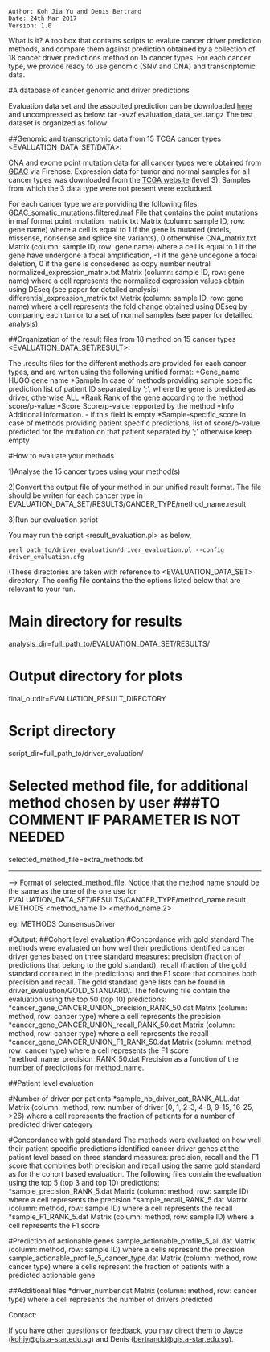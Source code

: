 

	Author: Koh Jia Yu and Denis Bertrand
	Date: 24th Mar 2017
	Version: 1.0


What is it?
A toolbox that contains scripts to evalute cancer driver prediction methods, and compare them against prediction obtained by a collection of 18 cancer driver predictions method on 15 cancer types. 
For each cancer type, we provide ready to use genomic (SNV and CNA) and transcriptomic data.


#A database of cancer genomic and driver predictions

Evaluation data set and the associted prediction can be downloaded [here](ftp://ftp2.gis.a-star.edu.sg/ConsensusDriver/evaluation_data_set.tar.gz) and uncompressed as below:
	tar -xvzf evaluation_data_set.tar.gz
The test dataset is organized as follow:

##Genomic and transcriptomic data from 15 TCGA cancer types <EVALUATION_DATA_SET/DATA>:

CNA and exome point mutation data for all cancer types were obtained from [GDAC](https://gdac.broadinstitute.org) via Firehose. 
Expression data for tumor and normal samples for all cancer types was downloaded from the [TCGA website](https://tcga-data.nci.nih.gov) (level 3). 
Samples from which the 3 data type were not present were excludued.

For each cancer type we are porviding the following files:
GDAC_somatic_mutations.filtered.maf	File that contains the point mutations in maf format
point_mutation_matrix.txt		Matrix (column: sample ID, row: gene name) where a cell is equal to 1 if the gene is mutated (indels, missense, nonsense and splice site variants), 0 otherwhise
CNA_matrix.txt  			Matrix (column: sample ID, row: gene name) where a cell is equal to 1 if the gene have undergone a focal amplification, -1 if the gene undegone a focal deletion, 0 if the gene is consedered as copy number neutral
normalized_expression_matrix.txt 	Matrix (column: sample ID, row: gene name) where a cell represents the normalized expression values obtain using DEseq (see paper for detailed analysis)
differential_expression_matrix.txt  	Matrix (column: sample ID, row: gene name) where a cell represents the fold change obtained using DEseq by comparing each tumor to a set of normal samples (see paper for detailled analysis)

##Organization of the result files from 18 method on 15 cancer types <EVALUATION_DATA_SET/RESULT>:

The .results files for the different methods are provided for each cancer types, and are writen using the following unified format:
*Gene_name     HUGO gene name 
*Sample	       In case of methods providing sample specific prediction list of patient ID separated by ';', where the gene is predicted as driver, otherwise ALL
*Rank	       Rank of the gene according to the method score/p-value
*Score	       Score/p-value repported by the method
*Info	       Additional information. - if this field is empty
*Sample-specific_score	   In case of methods providing patient specific predictions, list of score/p-value predicted for the mutation on that patient separated by ';' otherwise keep empty


#How to evaluate your methods

1)Analyse the 15 cancer types using your method(s)

2)Convert the output file of your method in our unified result format. The file should be writen for each cancer type in EVALUATION_DATA_SET/RESULTS/CANCER_TYPE/method_name.result

3)Run our evaluation script

You may run the script <result_evaluation.pl> as below,

	perl path_to/driver_evaluation/driver_evaluation.pl --config driver_evaluation.cfg

(These directories are taken with reference to <EVALUATION_DATA_SET> directory.
The config file contains the the options listed below that are relevant to your run.

# Main directory for results
analysis_dir=full_path_to/EVALUATION_DATA_SET/RESULTS/
# Output directory for plots
final_outdir=EVALUATION_RESULT_DIRECTORY
# Script directory
script_dir=full_path_to/driver_evaluation/
# Selected method file, for additional method chosen by user          ###TO COMMENT IF PARAMETER IS NOT NEEDED
selected_method_file=extra_methods.txt

 ------------------------

--> Format of selected_method_file. Notice that the method name should be the same as the one of the one use for EVALUATION_DATA_SET/RESULTS/CANCER_TYPE/method_name.result
METHODS
<method_name 1>
<method_name 2>

eg.
METHODS
ConsensusDriver

#Output:
##Cohort level evaluation
#Concordance with gold standard
The methods were evaluated on how well their predictions identified cancer driver genes based on three standard measures: precision (fraction of predictions that belong to the gold standard), recall (fraction of the gold standard contained in the predictions) and the F1 score that combines both precision and recall. The gold standard gene lists can be found in driver_evaluation/GOLD_STANDARD/.
The following file contain the evaluation using the top 50 (top 10) predictions:
*cancer_gene_CANCER_UNION_precision_RANK_50.dat	 Matrix (column: method, row: cancer type) where a cell represents the precision
*cancer_gene_CANCER_UNION_recall_RANK_50.dat	Matrix (column: method, row: cancer type) where a cell represents the recall
*cancer_gene_CANCER_UNION_F1_RANK_50.dat	Matrix (column: method, row: cancer type) where a cell represents the F1 score
*method_name_precision_RANK_50.dat	Precision as a function of the number of predictions for method_name.

##Patient level evaluation

#Number of driver per patients
*sample_nb_driver_cat_RANK_ALL.dat	Matrix (column: method, row: number of driver [0, 1, 2-3, 4-8, 9-15, 16-25, >26) where a cell represents the fraction of patients for a number of predicted driver category

#Concordance with gold standard
The methods were evaluated on how well their patient-specific predictions identified cancer driver genes at the patient level based on three standard measures: precision, recall  and the F1 score that combines both precision and recall using the same gold standard as for the cohort based evaluation.
The following files contain the evaluation using the top 5 (top 3 and top 10) predictions:
*sample_precision_RANK_5.dat	Matrix (column: method, row: sample ID) where a cell represents the precision
*sample_recall_RANK_5.dat	Matrix (column: method, row: sample ID) where a cell represents the recall
*sample_F1_RANK_5.dat		Matrix (column: method, row: sample ID) where a cell represents the F1 score

#Prediction of actionable genes
sample_actionable_profile_5_all.dat	Matrix (column: method, row: sample ID) where a cells represent the precision
sample_actionable_profile_5_cancer_type.dat    Matrix (column: method, row: cancer type) where a cells represent the fraction of patients with a predicted actionable gene

##Additional files
*driver_number.dat	Matrix (column: method, row: cancer type) where a cell represents the number of drivers predicted

Contact:

If you have other questions or feedback, you may direct them to Jayce (kohjy@gis.a-star.edu.sg) and Denis (bertrandd@gis.a-star.edu.sg).




